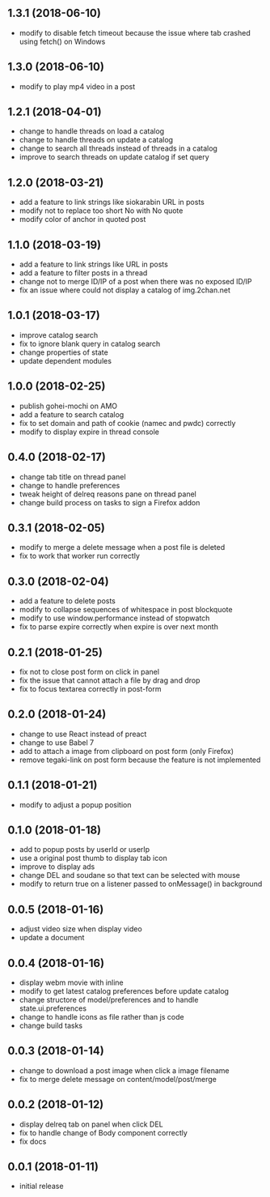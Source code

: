 ## 1.3.1 (2018-06-10)

* modify to disable fetch timeout because the issue where tab crashed using fetch() on Windows

## 1.3.0 (2018-06-10)

* modify to play mp4 video in a post

## 1.2.1 (2018-04-01)

* change to handle threads on load a catalog
* change to handle threads on update a catalog
* change to search all threads instead of threads in a catalog
* improve to search threads on update catalog if set query

## 1.2.0 (2018-03-21)

* add a feature to link strings like siokarabin URL in posts
* modify not to replace too short No with No quote
* modify color of anchor in quoted post

## 1.1.0 (2018-03-19)

* add a feature to link strings like URL in posts
* add a feature to filter posts in a thread
* change not to merge ID/IP of a post when there was no exposed ID/IP
* fix an issue where could not display a catalog of img.2chan.net

## 1.0.1 (2018-03-17)

* improve catalog search
* fix to ignore blank query in catalog search
* change properties of state
* update dependent modules

## 1.0.0 (2018-02-25)

* publish gohei-mochi on AMO
* add a feature to search catalog
* fix to set domain and path of cookie (namec and pwdc) correctly
* modify to display expire in thread console

## 0.4.0 (2018-02-17)

* change tab title on thread panel
* change to handle preferences
* tweak height of delreq reasons pane on thread panel
* change build process on tasks to sign a Firefox addon

## 0.3.1 (2018-02-05)

* modify to merge a delete message when a post file is deleted
* fix to work that worker run correctly

## 0.3.0 (2018-02-04)

* add a feature to delete posts 
* modify to collapse sequences of whitespace in post blockquote
* modify to use window.performance instead of stopwatch
* fix to parse expire correctly when expire is over next month

## 0.2.1 (2018-01-25)

* fix not to close post form on click in panel
* fix the issue that cannot attach a file by drag and drop
* fix to focus textarea correctly in post-form

## 0.2.0 (2018-01-24)

* change to use React instead of preact
* change to use Babel 7
* add to attach a image from clipboard on post form (only Firefox)
* remove tegaki-link on post form because the feature is not implemented

## 0.1.1 (2018-01-21)

* modify to adjust a popup position

## 0.1.0 (2018-01-18)

* add to popup posts by userId or userIp
* use a original post thumb to display tab icon
* improve to display ads
* change DEL and soudane so that text can be selected with mouse
* modify to return true on a listener passed to onMessage() in background

## 0.0.5 (2018-01-16)

* adjust video size when display video
* update a document

## 0.0.4 (2018-01-16)

* display webm movie with inline
* modify to get latest catalog preferences before update catalog
* change structore of model/preferences and to handle state.ui.preferences
* change to handle icons as file rather than js code
* change build tasks

## 0.0.3 (2018-01-14)

* change to download a post image when click a image filename
* fix to merge delete message on content/model/post/merge

## 0.0.2 (2018-01-12)

* display delreq tab on panel when click DEL
* fix to handle change of Body component correctly
* fix docs

## 0.0.1 (2018-01-11)

* initial release
